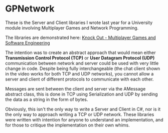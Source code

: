 # GPNetwork
These is the Server and Client libraries I wrote last year for a University module involving Multiplayer Games and Network Programming.

The libraries are demonstrated here:
[Knock Out - Multiplayer Games and Software Engineering](https://www.youtube.com/watch?v=YAqeyxuENik)

The intention was to create an abstract approach that would mean either **Transmission Control Protocol (TCP)** or **User Datagram Protocol (UDP)** communication between network and server could be used with very little change in code. Despite being fully interchangeable (the chat client shown in the video works for both TCP and UDP networks), you cannot allow a server and client of different protocols to communicate with each other.

Messages are sent between the client and server via the AMessage abstract class, this is done in TCP using Serialization and UDP by sending the data as a string in the form of bytes.

Obviously, this isn't the only way to write a Server and Client in C#, nor is it the only way to approach writing a TCP or UDP network. These libraries were written with intention for anyone to understand an implementation, and for those to critique the implementation on their own whims.
